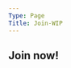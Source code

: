 ```yaml
---
Type: Page
Title: Join-WIP
---
```


## Join now!

<iframe src="https://docs.google.com/forms/d/e/1FAIpQLSdCo7EDyJ_WM9DSkdk0BWKPmpaMC7Mv7sP5UEhh89PHyTbr7Q/viewform?embedded=true" style="border-style: none; height: 0; overflow: hidden" onload="resizeIframe(this)" >Loading…</iframe>